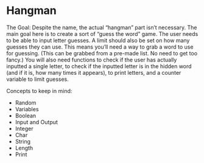 # Hangman

The Goal: Despite the name, the actual “hangman” part isn’t necessary. The main goal here is to create a sort of “guess the word” game. The user needs to be able to input letter guesses. A limit should also be set on how many guesses they can use. This means you’ll need a way to grab a word to use for guessing. (This can be grabbed from a pre-made list. No need to get too fancy.) You will also need functions to check if the user has actually inputted a single letter, to check if the inputted letter is in the hidden word (and if it is, how many times it appears), to print letters, and a counter variable to limit guesses.

Concepts to keep in mind:

- Random
- Variables
- Boolean
- Input and Output
- Integer
- Char
- String
- Length
- Print
